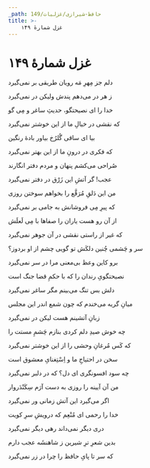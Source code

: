 ```yaml
---
_path: حافظ-شیرازی/غزلیات/149
title: >-
    غزل شمارهٔ ۱۴۹
---
```

# غزل شمارهٔ ۱۴۹

<div class="b" id="bn1"><div class="m1"><p>دلم جز مِهرِ مَه رویان طریقی بر نمی‌گیرد</p></div>
<div class="m2"><p>ز هر در می‌دهم پندش ولیکن در نمی‌گیرد</p></div></div>
<div class="b" id="bn2"><div class="m1"><p>خدا را ای نصیحتگو، حدیثِ ساغر و مِی گو</p></div>
<div class="m2"><p>که نقشی در خیالِ ما از این خوشتر نمی‌گیرد</p></div></div>
<div class="b" id="bn3"><div class="m1"><p>بیا ای ساقی گُلرُخ بیاور بادهٔ رنگین</p></div>
<div class="m2"><p>که فکری در درونِ ما از این بهتر نمی‌گیرد</p></div></div>
<div class="b" id="bn4"><div class="m1"><p>صُراحی می‌کشم پنهان و مردم دفتر انگارند</p></div>
<div class="m2"><p>عجب! گر آتشِ این زَرْق در دفتر نمی‌گیرد</p></div></div>
<div class="b" id="bn5"><div class="m1"><p>من این دَلقِ مُرَقَّع را بخواهم سوختن روزی</p></div>
<div class="m2"><p>که پیرِ مِی فروشانش به جامی بر نمی‌گیرد</p></div></div>
<div class="b" id="bn6"><div class="m1"><p>از آن رو هست یاران را صفاها با مِی لَعلَش</p></div>
<div class="m2"><p>که غیر از راستی نقشی در آن جوهر نمی‌گیرد</p></div></div>
<div class="b" id="bn7"><div class="m1"><p>سر و چَشمی چُنین دلکَش تو گویی چشم از او بردوز؟</p></div>
<div class="m2"><p>برو کاین وعظ بی‌معنی مرا در سر نمی‌گیرد</p></div></div>
<div class="b" id="bn8"><div class="m1"><p>نصیحتگویِ رندان را که با حکمِ قضا جنگ است</p></div>
<div class="m2"><p>دلش بس تنگ می‌بینم مگر ساغر نمی‌گیرد</p></div></div>
<div class="b" id="bn9"><div class="m1"><p>میانِ گریه می‌خندم که چون شمع اندر این مجلس</p></div>
<div class="m2"><p>زبانِ آتشینم هست لیکن در نمی‌گیرد</p></div></div>
<div class="b" id="bn10"><div class="m1"><p>چه خوش صیدِ دلم کردی بنازم چَشمِ مستت را</p></div>
<div class="m2"><p>که کَس مُرغانِ وحشی را از این خوشتر نمی‌گیرد</p></div></div>
<div class="b" id="bn11"><div class="m1"><p>سخن در احتیاجِ ما و اِسْتِغنایِ معشوق است</p></div>
<div class="m2"><p>چه سود افسونگری ای دل؟ که در دلبر نمی‌گیرد</p></div></div>
<div class="b" id="bn12"><div class="m1"><p>من آن آیینه را روزی به دست آرَم سِکَنْدَروار</p></div>
<div class="m2"><p>اگر می‌گیرد این آتش زمانی ور نمی‌گیرد</p></div></div>
<div class="b" id="bn13"><div class="m1"><p>خدا را رحمی ای مُنْعِم که درویشِ سرِ کویت</p></div>
<div class="m2"><p>دری دیگر نمی‌داند رهی دیگر نمی‌گیرد</p></div></div>
<div class="b" id="bn14"><div class="m1"><p>بدین شعرِ ترِ شیرین ز شاهنشَه عجب دارم</p></div>
<div class="m2"><p>که سر تا پایِ حافظ را چرا در زر نمی‌گیرد</p></div></div>
